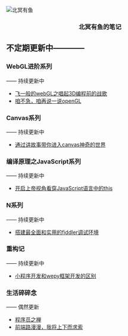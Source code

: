 ![北冥有鱼](https://desk-fd.zol-img.com.cn/t_s960x600c5/g5/M00/0A/0F/ChMkJ1ju4YqIG2K9AAK6BOHpGz8AAbn4gA849sAAroc468.jpg)

<h3 align="center">北冥有鱼的笔记</h3>

## 不定期更新中————

### WebGL进阶系列
—— 持续更新中
 - [飞一般的webGL之唱起3D编程前的战歌](https://github.com/godkun/blog/issues/1)
 - [咱不急，咱再说一说openGL](https://github.com/godkun/blog/issues/2)
 
### Canvas系列
—— 持续更新中
 - [通过讲故事带你进入canvas神奇的世界](https://github.com/godkun/blog/issues/6)

### 编译原理之JavaScript系列
—— 持续更新中
 - [开启上帝视角看穿JavaScript语言中的this](https://github.com/godkun/blog/issues/3)
 
### N系列
—— 持续更新中
 - [搭建最全面和实用的fiddler调试环境](https://github.com/godkun/blog/issues/4)
 
### 重构记
—— 持续更新中
 - [小程序开发和wepy框架开发的区别](https://github.com/godkun/blog/issues/4)
 
### 生活碎碎念
—— 偶然更新
 - [程序员之禅](https://github.com/godkun/blog/issues/7)
 - [前端路漫漫，我将上下而求索](https://github.com/godkun/blog/issues/5)

